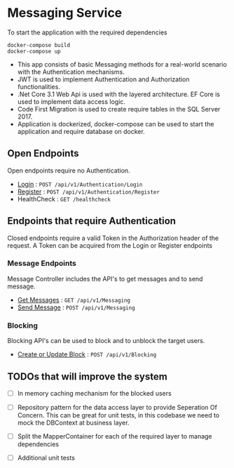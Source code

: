 # Messaging Service

To start the application with the required dependencies

`docker-compose build`   
`docker-compose up`   

- This app consists of basic Messaging methods for a real-world scenario with the Authentication mechanisms.  
- JWT is used to implement Authentication and Authorization functionalities.
- .Net Core 3.1 Web Api is used with the layered architecture. EF Core is used to implement data access logic. 
- Code First Migration is used to create require tables in the SQL Server 2017. 
- Application is dockerized, docker-compose can be used to start the application and require database on docker.

## Open Endpoints

Open endpoints require no Authentication.

* [Login](docs/authentication/login.md) : `POST /api/v1/Authentication/Login`
* [Register](docs/authentication/register.md) : `POST /api/v1/Authentication/Register`
* HealthCheck : `GET /healthcheck`

## Endpoints that require Authentication

Closed endpoints require a valid Token in the Authorization header of the
request. A Token can be acquired from the Login or Register endpoints

### Message Endpoints

Message Controller includes the API's to get messages and to send message. 

* [Get Messages](docs/messaging/get.md) : `GET /api/v1/Messaging`
* [Send Message](docs/messaging/post.md) : `POST /api/v1/Messaging`

### Blocking

Blocking API's can be used to block and to unblock the target users. 

* [Create or Update Block](docs/blocking/post.md) : `POST /api/v1/Blocking`   



## TODOs that will improve the system  
- [ ] In memory caching mechanism for the blocked users
- [ ] Repository pattern for the data access layer to provide Seperation Of Concern. This can be great for unit tests, in this codebase we need to mock the DBContext at business layer.
- [ ] Split the MapperContainer for each of the required layer to manage dependencies
- [ ] Additional unit tests

